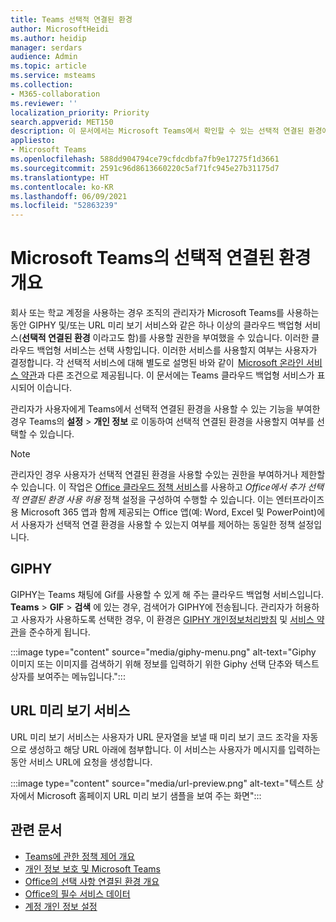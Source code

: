 ```yaml
---
title: Teams 선택적 연결된 환경
author: MicrosoftHeidi
ms.author: heidip
manager: serdars
audience: Admin
ms.topic: article
ms.service: msteams
ms.collection:
- M365-collaboration
ms.reviewer: ''
localization_priority: Priority
search.appverid: MET150
description: 이 문서에서는 Microsoft Teams에서 확인할 수 있는 선택적 연결된 환경에 관해 간략하게 설명합니다.
appliesto:
- Microsoft Teams
ms.openlocfilehash: 588dd904794ce79cfdcdbfa7fb9e17275f1d3661
ms.sourcegitcommit: 2591c96d8613660220c5af71fc945e27b31175d7
ms.translationtype: HT
ms.contentlocale: ko-KR
ms.lasthandoff: 06/09/2021
ms.locfileid: "52863239"
---
```

# <a name="overview-of-optional-connected-experiences-in-microsoft-teams"></a>Microsoft Teams의 선택적 연결된 환경 개요

회사 또는 학교 계정을 사용하는 경우 조직의 관리자가 Microsoft Teams를 사용하는 동안 GIPHY 및/또는 URL 미리 보기 서비스와 같은 하나 이상의 클라우드 백업형 서비스(**선택적 연결된 환경** 이라고도 함)를 사용할 권한을 부여했을 수 있습니다. 이러한 클라우드 백업형 서비스는 선택 사항입니다. 이러한 서비스를 사용할지 여부는 사용자가 결정합니다. 각 선택적 서비스에 대해 별도로 설명된 바와 같이  [Microsoft 온라인 서비스 약관](https://www.microsoft.com/licensing/product-licensing/products)과 다른 조건으로 제공됩니다. 이 문서에는 Teams 클라우드 백업형 서비스가 표시되어 이습니다.

관리자가 사용자에게 Teams에서 선택적 연결된 환경을 사용할 수 있는 기능을 부여한 경우 Teams의 **설정** > **개인 정보** 로 이동하여 선택적 연결된 환경을 사용할지 여부를 선택할 수 있습니다.

> [!NOTE]
> 관리자인 경우 사용자가 선택적 연결된 환경을 사용할 수있는 권한을 부여하거나 제한할 수 있습니다. 이 작업은 [Office 클라우드 정책 서비스](/deployoffice/overview-office-cloud-policy-service)를 사용하고 *Office에서 추가 선택적 연결된 환경 사용 허용* 정책 설정을 구성하여 수행할 수 있습니다. 이는 엔터프라이즈용 Microsoft 365 앱과 함께 제공되는 Office 앱(예: Word, Excel 및 PowerPoint)에서 사용자가 선택적 연결 환경을 사용할 수 있는지 여부를 제어하는 동일한 정책 설정입니다.

## <a name="giphy"></a>GIPHY

GIPHY는 Teams 채팅에 Gif를 사용할 수 있게 해 주는 클라우드 백업형 서비스입니다. **Teams** > **GIF** > **검색** 에 있는 경우, 검색어가 GIPHY에 전송됩니다. 관리자가 허용하고 사용자가 사용하도록 선택한 경우, 이 환경은 [GIPHY 개인정보처리방침](https://support.giphy.com/hc/articles/360032872931-GIPHY-Privacy-Policy) 및 [서비스 약관](https://support.giphy.com/hc/articles/360020027752-GIPHY-User-Terms-of-Service)을 준수하게 됩니다.

:::image type="content" source="media/giphy-menu.png" alt-text="Giphy 이미지 또는 이미지를 검색하기 위해 정보를 입력하기 위한 Giphy 선택 단추와 텍스트 상자를 보여주는 메뉴입니다.":::

## <a name="url-preview-service"></a>URL 미리 보기 서비스

URL 미리 보기 서비스는 사용자가 URL 문자열을 보낼 때 미리 보기 코드 조각을 자동으로 생성하고 해당 URL 아래에 첨부합니다. 이 서비스는 사용자가 메시지를 입력하는 동안 서비스 URL에 요청을 생성합니다.

:::image type="content" source="media/url-preview.png" alt-text="텍스트 상자에서 Microsoft 홈페이지 URL 미리 보기 샘플을 보여 주는 화면":::

## <a name="related-articles"></a>관련 문서

- [Teams에 관한 정책 제어 개요](policy-control-overview.md)
- [개인 정보 보호 및 Microsoft Teams](teams-privacy.md)
- [Office의 선택 사항 연결된 환경 개요](/deployoffice/privacy/optional-connected-experiences)
- [Office의 필수 서비스 데이터](/deployoffice/privacy/required-service-data)
- [계정 개인 정보 설정](https://support.microsoft.com/office/3e7bc183-bf52-4fd0-8e6b-78978f7f121b)